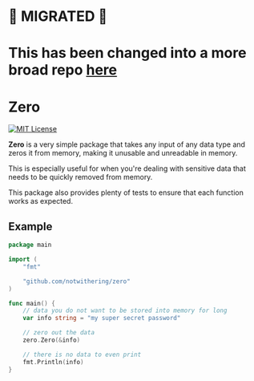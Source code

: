 # 🔁 MIGRATED 🔁
# This has been changed into a more broad repo [here](https://github.com/notwithering/memory)

# Zero

[![MIT License](https://img.shields.io/badge/License-MIT-a10b31)](LICENSE)

**Zero** is a very simple package that takes any input of any data type and zeros it from memory, making it unusable and unreadable in memory.

This is especially useful for when you're dealing with sensitive data that needs to be quickly removed from memory.

This package also provides plenty of tests to ensure that each function works as expected.

## Example

```go
package main

import (
	"fmt"

	"github.com/notwithering/zero"
)

func main() {
	// data you do not want to be stored into memory for long
	var info string = "my super secret password"

	// zero out the data
	zero.Zero(&info)

	// there is no data to even print
	fmt.Println(info)
}
```
